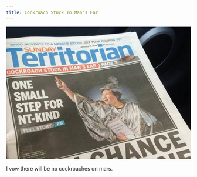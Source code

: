 ```yaml
---
title: Cockroach Stuck In Man's Ear
---
```


![](/images/posts/cockroach.jpg)

<!--more-->

I vow there will be no cockroaches on mars.
